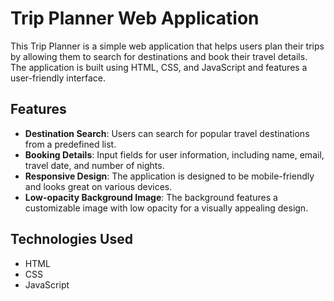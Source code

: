 # Trip Planner Web Application

This Trip Planner is a simple web application that helps users plan their trips by allowing them to search for destinations and book their travel details. The application is built using HTML, CSS, and JavaScript and features a user-friendly interface.

## Features
- **Destination Search**: Users can search for popular travel destinations from a predefined list.
- **Booking Details**: Input fields for user information, including name, email, travel date, and number of nights.
- **Responsive Design**: The application is designed to be mobile-friendly and looks great on various devices.
- **Low-opacity Background Image**: The background features a customizable image with low opacity for a visually appealing design.

## Technologies Used
- HTML
- CSS
- JavaScript
